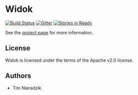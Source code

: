 # Widok
[![Build Status](https://travis-ci.org/widok/widok.svg)](https://travis-ci.org/widok/widok)
[![Gitter](https://badges.gitter.im/Join%20Chat.svg)](https://gitter.im/widok/widok?utm_source=badge&utm_medium=badge&utm_campaign=pr-badge&utm_content=badge)
[![Stories in Ready](https://badge.waffle.io/widok/widok.png?label=ready&title=Ready)](https://waffle.io/widok/widok)

See the [project page](https://widok.github.io/) for more information.

## License
Widok is licensed under the terms of the Apache v2.0 license.

## Authors
* Tim Nieradzik
